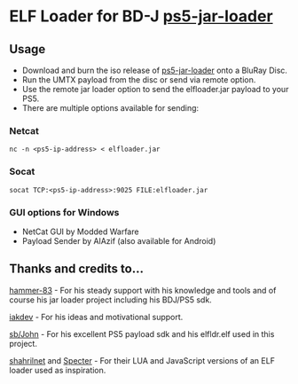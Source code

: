 # ELF Loader for BD-J [ps5-jar-loader](https://github.com/hammer-83/ps5-jar-loader)

## Usage

- Download and burn the iso release of [ps5-jar-loader](https://github.com/hammer-83/ps5-jar-loader/releases/latest) onto a BluRay Disc.
- Run the UMTX payload from the disc or send via remote option.
- Use the remote jar loader option to send the elfloader.jar payload to your PS5.
- There are multiple options available for sending:

### Netcat
`nc -n <ps5-ip-address> < elfloader.jar`

### Socat
`socat TCP:<ps5-ip-address>:9025 FILE:elfloader.jar`

### GUI options for Windows
- NetCat GUI by Modded Warfare
- Payload Sender by AlAzif (also available for Android)

## Thanks and credits to...
[hammer-83](https://github.com/hammer-83) - For his steady support with his knowledge and tools and of course his jar loader project including his BDJ/PS5 sdk.

[iakdev](https://github.com/iakdev) - For his ideas and motivational support.

[sb/John](https://github.com/ps5-payload-dev) - For his excellent PS5 payload sdk and his elfldr.elf used in this project.

[shahrilnet](https://github.com/shahrilnet) and [Specter](https://github.com/Cryptogenic) - For their LUA and JavaScript versions of an ELF loader used as inspiration.
